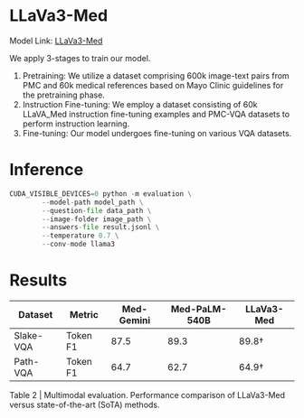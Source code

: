 # LLaVa3-Med

Model Link: [LLaVa3-Med](https://huggingface.co/akemiH/LLaVa3-Med)

We apply 3-stages to train our model.

1. Pretraining: We utilize a dataset comprising 600k image-text pairs from PMC and 60k medical references based on Mayo Clinic guidelines for the pretraining phase.
2. Instruction Fine-tuning: We employ a dataset consisting of 60k LLaVA_Med instruction fine-tuning examples and PMC-VQA datasets to perform instruction learning.
3. Fine-tuning: Our model undergoes fine-tuning on various VQA datasets.

# Inference

```python
CUDA_VISIBLE_DEVICES=0 python -m evaluation \
        --model-path model_path \
        --question-file data_path \
        --image-folder image_path \
        --answers-file result.jsonl \
        --temperature 0.7 \
        --conv-mode llama3
```

# Results

| Dataset               | Metric   | Med-Gemini | Med-PaLM-540B | LLaVa3-Med         |
|-----------------------|----------|------------|------|----------------------|
| Slake-VQA             | Token F1 | 87.5      | 89.3 |   89.8†         |
| Path-VQA              | Token F1 | 64.7      | 62.7 |  64.9†          |


Table 2 | Multimodal evaluation. Performance comparison of LLaVa3-Med versus state-of-the-art (SoTA) methods.
